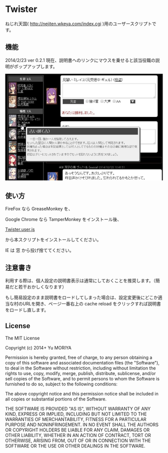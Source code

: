 Twister
=========

ねじれ天国( http://nejiten.wkeya.com/index.cgi )用のユーザースクリプトです。

機能
---------

2014/2/23 ver 0.2.1 現在、説明書へのリンクにマウスを乗せると該当役職の説明がポップアップします。

![screen shot](https://github.com/y-moriya/Twister/raw/master/img/twister.jpg)

使い方
---------
FireFox なら GreaseMonkey を、

Google Chrome なら TamperMonkey をインストール後、

[Twister.user.js](https://github.com/y-moriya/Twister/raw/master/twister.user.js)

から本スクリプトをインストールしてください。

IE は 窓 から投げ捨ててください。

注意書き
--------

利用する際は、個人設定の説明書表示は通常にしておくことを推奨します。（簡易だと若干おかしくなります）

もし簡易設定のまま説明書をロードしてしまった場合は、設定変更後にどこか適当な村のURLを開き、ページ一番右上の cache reload をクリックすれば説明書をロードし直します。

License
---------

The MIT License

Copyright (c) 2014+ Yu MORIYA

Permission is hereby granted, free of charge, to any person obtaining a copy
of this software and associated documentation files (the "Software"), to deal
in the Software without restriction, including without limitation the rights
to use, copy, modify, merge, publish, distribute, sublicense, and/or sell
copies of the Software, and to permit persons to whom the Software is
furnished to do so, subject to the following conditions:

The above copyright notice and this permission notice shall be included in
all copies or substantial portions of the Software.

THE SOFTWARE IS PROVIDED "AS IS", WITHOUT WARRANTY OF ANY KIND, EXPRESS OR
IMPLIED, INCLUDING BUT NOT LIMITED TO THE WARRANTIES OF MERCHANTABILITY,
FITNESS FOR A PARTICULAR PURPOSE AND NONINFRINGEMENT. IN NO EVENT SHALL THE
AUTHORS OR COPYRIGHT HOLDERS BE LIABLE FOR ANY CLAIM, DAMAGES OR OTHER
LIABILITY, WHETHER IN AN ACTION OF CONTRACT, TORT OR OTHERWISE, ARISING FROM,
OUT OF OR IN CONNECTION WITH THE SOFTWARE OR THE USE OR OTHER DEALINGS IN
THE SOFTWARE.
